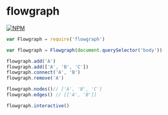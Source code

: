 # flowgraph
[![NPM](https://nodei.co/npm/flowgraph.png)](https://nodei.co/npm/flowgraph/)

```js
var Flowgraph = require('flowgraph')

var flowgraph = Flowgraph(document.querySelector('body'))

flowgraph.add('A')
flowgraph.add(['A', 'B', 'C'])
flowgraph.connect('A', 'B')
flowgraph.remove('A')

flowgraph.nodes()// ['A', 'B', 'C']
flowgraph.edges() // [['A', 'B']]

flowgraph.interactive()
```